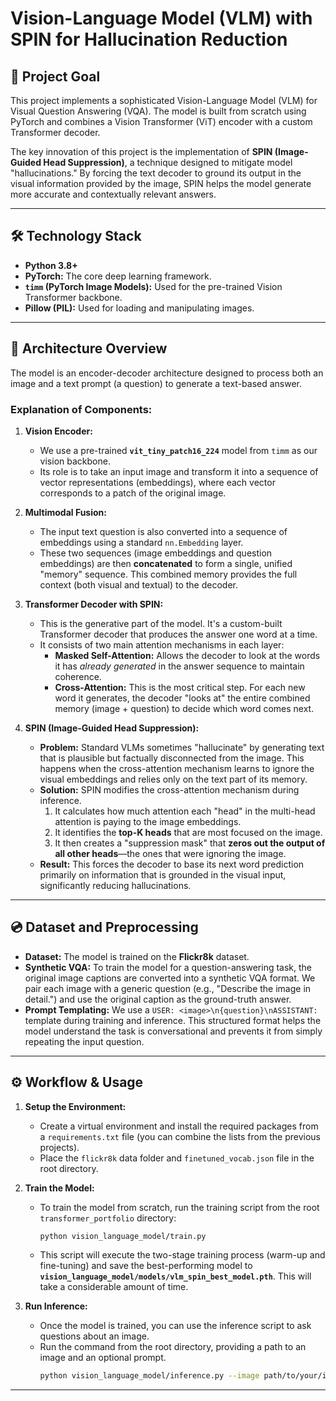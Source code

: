 # Vision-Language Model (VLM) with SPIN for Hallucination Reduction

## 🎯 Project Goal

This project implements a sophisticated Vision-Language Model (VLM) for Visual Question Answering (VQA). The model is built from scratch using PyTorch and combines a Vision Transformer (ViT) encoder with a custom Transformer decoder.

The key innovation of this project is the implementation of **SPIN (Image-Guided Head Suppression)**, a technique designed to mitigate model "hallucinations." By forcing the text decoder to ground its output in the visual information provided by the image, SPIN helps the model generate more accurate and contextually relevant answers.

---

## 🛠️ Technology Stack

- **Python 3.8+**
- **PyTorch:** The core deep learning framework.
- **`timm` (PyTorch Image Models):** Used for the pre-trained Vision Transformer backbone.
- **Pillow (PIL):** Used for loading and manipulating images.

---

## 🧠 Architecture Overview

The model is an encoder-decoder architecture designed to process both an image and a text prompt (a question) to generate a text-based answer.

### Explanation of Components:

1.  **Vision Encoder:**
    -   We use a pre-trained **`vit_tiny_patch16_224`** model from `timm` as our vision backbone.
    -   Its role is to take an input image and transform it into a sequence of vector representations (embeddings), where each vector corresponds to a patch of the original image.

2.  **Multimodal Fusion:**
    -   The input text question is also converted into a sequence of embeddings using a standard `nn.Embedding` layer.
    -   These two sequences (image embeddings and question embeddings) are then **concatenated** to form a single, unified "memory" sequence. This combined memory provides the full context (both visual and textual) to the decoder.

3.  **Transformer Decoder with SPIN:**
    -   This is the generative part of the model. It's a custom-built Transformer decoder that produces the answer one word at a time.
    -   It consists of two main attention mechanisms in each layer:
        -   **Masked Self-Attention:** Allows the decoder to look at the words it has *already generated* in the answer sequence to maintain coherence.
        -   **Cross-Attention:** This is the most critical step. For each new word it generates, the decoder "looks at" the entire combined memory (image + question) to decide which word comes next.

4.  **SPIN (Image-Guided Head Suppression):**
    -   **Problem:** Standard VLMs sometimes "hallucinate" by generating text that is plausible but factually disconnected from the image. This happens when the cross-attention mechanism learns to ignore the visual embeddings and relies only on the text part of its memory.
    -   **Solution:** SPIN modifies the cross-attention mechanism during inference.
        1.  It calculates how much attention each "head" in the multi-head attention is paying to the image embeddings.
        2.  It identifies the **top-K heads** that are most focused on the image.
        3.  It then creates a "suppression mask" that **zeros out the output of all other heads**—the ones that were ignoring the image.
    -   **Result:** This forces the decoder to base its next word prediction primarily on information that is grounded in the visual input, significantly reducing hallucinations.

---

## 💿 Dataset and Preprocessing

-   **Dataset:** The model is trained on the **Flickr8k** dataset.
-   **Synthetic VQA:** To train the model for a question-answering task, the original image captions are converted into a synthetic VQA format. We pair each image with a generic question (e.g., "Describe the image in detail.") and use the original caption as the ground-truth answer.
-   **Prompt Templating:** We use a `USER: <image>\n{question}\nASSISTANT:` template during training and inference. This structured format helps the model understand the task is conversational and prevents it from simply repeating the input question.

---

## ⚙️ Workflow & Usage

1.  **Setup the Environment:**
    -   Create a virtual environment and install the required packages from a `requirements.txt` file (you can combine the lists from the previous projects).
    -   Place the `flickr8k` data folder and `finetuned_vocab.json` file in the root directory.

2.  **Train the Model:**
    -   To train the model from scratch, run the training script from the root `transformer_portfolio` directory:
        ```bash
        python vision_language_model/train.py
        ```
    -   This script will execute the two-stage training process (warm-up and fine-tuning) and save the best-performing model to **`vision_language_model/models/vlm_spin_best_model.pth`**. This will take a considerable amount of time.

3.  **Run Inference:**
    -   Once the model is trained, you can use the inference script to ask questions about an image.
    -   Run the command from the root directory, providing a path to an image and an optional prompt.
        ```bash
        python vision_language_model/inference.py --image path/to/your/image.jpg --prompt "What is the person doing in the image?"
        ```

---